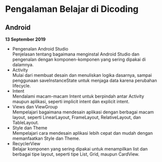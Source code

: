 # Pengalaman Belajar di Dicoding
Android
--
**13 September 2019**<br>
- Pengenalan Android Studio <br>Penjelasan tentang bagaimana menginstal Android Studio dan pengenalan dengan komponen-komponen yang sering dipakai di dalamnya.
- Activity <br>Mulai dari membuat desain dan menuliskan logika dasarnya, sampai penggunaan saveInstanceState untuk menjaga data karena perubahan lifecycle.
- Intent <br>Mendalami macam-macam Intent untuk berpindah antar Activity maupun aplikasi, seperti implicit intent dan explicit intent.
- Views dan ViewGroup <br>Mempelajari bagaimana mendesain aplikasi dengan berbagai macam layout, seperti LinearLayout, FrameLayout, RelativeLayout, dan TableLayout.
- Style dan Theme <br>Mempelajari cara mendesain aplikasi lebih cepat dan mudah dengan memanfaatkan Style dan Theme.
- RecyclerView <br>Belajar komponen yang sering dipakai untuk menampilkan list dan berbagai tipe layout, seperti tipe List, Grid, maupun CardView.
  
